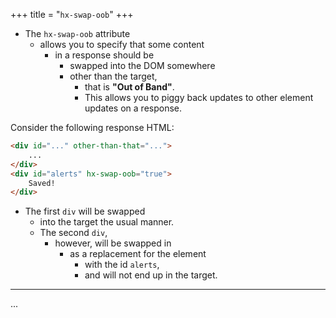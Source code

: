+++
title = "`hx-swap-oob`"
+++

- The `hx-swap-oob` attribute
  - allows you to specify that some content
    - in a response should be
      - swapped into the DOM somewhere
      - other than the target,
        - that is **"Out of Band"**.
        - This allows you to piggy back updates to other element updates on a response.

Consider the following response HTML:

```html
<div id="..." other-than-that="...">
    ...
</div>
<div id="alerts" hx-swap-oob="true">
    Saved!
</div>
```

- The first `div` will be swapped
  - into the target the usual manner.
  - The second `div`,
    - however, will be swapped in
      - as a replacement for the element
        - with the id `alerts`,
        - and will not end up in the target.

---

...

